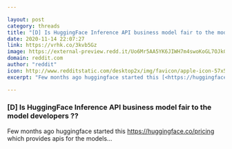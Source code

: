 ```yaml
---

layout: post
category: threads
title: "[D] Is HuggingFace Inference API business model fair to the model developers ??"
date: 2020-11-14 22:07:27
link: https://vrhk.co/3kvb5Gz
image: https://external-preview.redd.it/Uo6Mr5AA5YK6JIWH7m4swoKoGL7OJkGCJTJD87VV2sg.jpg?width=1200&height=628.272251309&auto=webp&crop=1200:628.272251309,smart&s=13c6070ea046e4cb7a12b09d90cc0f00f5ea58f1
domain: reddit.com
author: "reddit"
icon: http://www.redditstatic.com/desktop2x/img/favicon/apple-icon-57x57.png
excerpt: "Few months ago huggingface started this [<https://huggingface.co/pricing>](<https://huggingface.co/pricing>) which provides apis for the models..."

---
```


### [D] Is HuggingFace Inference API business model fair to the model developers ??

Few months ago huggingface started this [<https://huggingface.co/pricing>](<https://huggingface.co/pricing>) which provides apis for the models...